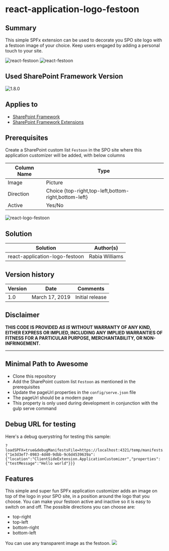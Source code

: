 # react-application-logo-festoon

## Summary
This simple SPFx extension can be used to decorate you SPO site logo with a festoon image of your choice. Keep users engaged by adding a personal touch to your site.

![react-festoon](./assets/festoon-shot.png)
![react-festoon](./assets/festoon-shot-christmas.png)

## Used SharePoint Framework Version 
![1.8.0](https://img.shields.io/badge/version-1.8.0-green.svg)

## Applies to

* [SharePoint Framework](https:/dev.office.com/sharepoint)
* [SharePoint Framework Extensions](https://dev.office.com/sharepoint/docs/spfx/extensions/overview-extensions)

## Prerequisites
 
Create a SharePoint custom list `Festoon` in the SPO site where this application customizer will be added, with below columns

Column Name|Type
--------|---------
Image|Picture
Direction|Choice {top-right,top-left,bottom-right,bottom-left}
Active|Yes/No

![react-logo-festoon](./assets/festoon-list.png)

## Solution

Solution|Author(s)
--------|---------
react-application-logo-festoon|Rabia Williams

## Version history

Version|Date|Comments
-------|----|--------
1.0|March 17, 2019|Initial release

## Disclaimer
**THIS CODE IS PROVIDED *AS IS* WITHOUT WARRANTY OF ANY KIND, EITHER EXPRESS OR IMPLIED, INCLUDING ANY IMPLIED WARRANTIES OF FITNESS FOR A PARTICULAR PURPOSE, MERCHANTABILITY, OR NON-INFRINGEMENT.**

---

## Minimal Path to Awesome

- Clone this repository
- Add the SharePoint custom list `Festoon` as mentioned in the prerequisites
- Update the pageUrl properties in the `config/serve.json` file
- The pageUrl should be a modern page
- This property is only used during development in conjunction with the gulp serve command

## Debug URL for testing
Here's a debug querystring for testing this sample:

```
?loadSPFX=true&debugManifestsFile=https://localhost:4321/temp/manifests.js&customActions={"1e3d3ef7-0983-4d40-9dbb-9c6d4539639a":{"location":"ClientSideExtension.ApplicationCustomizer","properties":{"testMessage":"Hello world"}}}
```

## Features
This simple and super fun SPFx application customizer adds an image on top of the logo in your SPO site, in a position around the logo that you choose.
You can make your festoon active and inactive so it is easy to switch on and off.
The possible directions you can choose are:

* top-right
* top-left
* bottom-right
* bottom-left

You can use any transparent image as the festoon.
<img src="https://pnptelemetry.azurewebsites.net/sp-dev-fx-extensions/samples/react-application-logo-festoon" />
